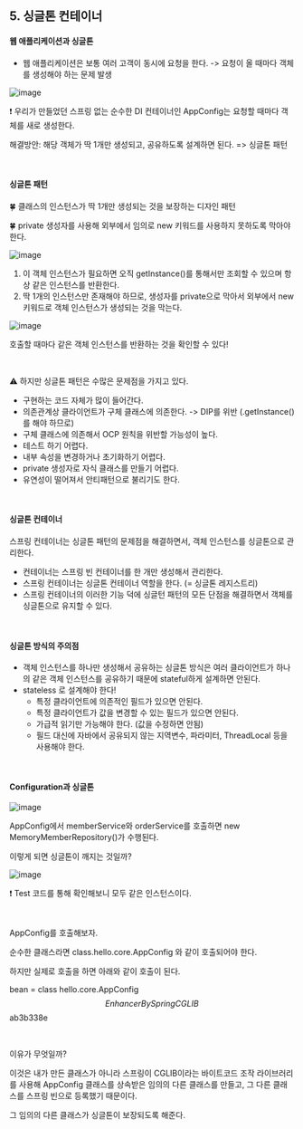 ## 5. 싱글톤 컨테이너

#### 웹 애플리케이션과 싱글톤

* 웹 애플리케이션은 보통 여러 고객이 동시에 요청을 한다. -> 요청이 올 때마다 객체를 생성해야 하는 문제 발생

![image](https://user-images.githubusercontent.com/64277114/167300966-5c8725ea-d717-47ae-b448-918ec38b6377.png)

❗ 우리가 만들었던 스프링 없는 순수한 DI 컨테이너인 AppConfig는 요청할 때마다 객체를 새로 생성한다.

해결방안: 해당 객체가 딱 1개만 생성되고, 공유하도록 설계하면 된다. => 싱글톤 패턴

<br/>

#### 싱글톤 패턴

🍀 클래스의 인스턴스가 딱 1개만 생성되는 것을 보장하는 디자인 패턴

🍀 private 생성자를 사용해 외부에서 임의로 new 키워드를 사용하지 못하도록 막아야 한다.

![image](https://user-images.githubusercontent.com/64277114/167301312-3d05716e-413a-437c-afb3-763d0e0f3279.png)

1. 이 객체 인스턴스가 필요하면 오직 getInstance()를 통해서만 조회할 수 있으며 항상 같은 인스턴스를 반환한다.
2. 딱 1개의 인스턴스만 존재해야 하므로, 생성자를 private으로 막아서 외부에서 new 키워드로 객체 인스턴스가 생성되는 것을 막는다.

![image](https://user-images.githubusercontent.com/64277114/167301638-f1ae7cdb-b712-417c-aa4e-9f685f40165f.png)

호출할 때마다 같은 객체 인스턴스를 반환하는 것을 확인할 수 있다!

<br/>

⚠ 하지만 싱글톤 패턴은 수많은 문제점을 가지고 있다.

* 구현하는 코드 자체가 많이 들어간다.
* 의존관계상 클라이언트가 구체 클래스에 의존한다. -> DIP를 위반 (.getInstance()를 해야 하므로)
* 구체 클래스에 의존해서 OCP 원칙을 위반할 가능성이 높다.
* 테스트 하기 어렵다.
* 내부 속성을 변경하거나 초기화하기 어렵다.
* private 생성자로 자식 클래스를 만들기 어렵다.
* 유연성이 떨어져서 안티패턴으로 불리기도 한다.

<br/>

#### 싱글톤 컨테이너

스프링 컨테이너는 싱글톤 패턴의 문제점을 해결하면서, 객체 인스턴스를 싱글톤으로 관리한다.

* 컨테이너는 스프링 빈 컨테이너를 한 개만 생성해서 관리한다.
* 스프링 컨테이너는 싱글톤 컨테이너 역할을 한다. (= 싱글톤 레지스트리)
* 스프링 컨테이너의 이러한 기능 덕에 싱글턴 패턴의 모든 단점을 해결하면서 객체를 싱글톤으로 유지할 수 있다.

<br/>

#### 싱글톤 방식의 주의점

* 객체 인스턴스를 하나만 생성해서 공유하는 싱글톤 방식은 여러 클라이언트가 하나의 같은 객체 인스턴스를 공유하기 때문에 stateful하게 설계하면 안된다.
* stateless 로 설계해야 한다!
  * 특정 클라이언트에 의존적인 필드가 있으면 안된다.
  * 특정 클라이언트가 값을 변경할 수 있는 필드가 있으면 안된다.
  * 가급적 읽기만 가능해야 한다. (값을 수정하면 안됨)
  * 필드 대신에 자바에서 공유되지 않는 지역변수, 파라미터, ThreadLocal 등을 사용해야 한다.

<br/>

#### Configuration과 싱글톤

![image](https://user-images.githubusercontent.com/64277114/168429686-fe535c2a-c404-46f5-b796-2303de8f0770.png)

AppConfig에서 memberService와 orderService를 호출하면 new MemoryMemberRepository()가 수행된다. 

이렇게 되면 싱글톤이 깨지는 것일까?

![image](https://user-images.githubusercontent.com/64277114/168429979-cc3adb74-976e-4fe1-b67b-92ade5123929.png)

❗ Test 코드를 통해 확인해보니 모두 같은 인스턴스이다.

<br/>

AppConfig를 호출해보자.

순수한 클래스라면 class.hello.core.AppConfig 와 같이 호출되어야 한다.

하지만 실제로 호출을 하면 아래와 같이 호출이 된다.

bean = class hello.core.AppConfig$$EnhancerBySpringCGLIB$$ab3b338e

<br/>

이유가 무엇일까? 

이것은 내가 만든 클래스가 아니라 스프링이 CGLIB이라는 바이트코드 조작 라이브러리를 사용해 AppConfig 클래스를 상속받은 임의의 다른 클래스를 만들고, 그 다른 클래스를 스프링 빈으로 등록했기 때문이다.

그 임의의 다른 클래스가 싱글톤이 보장되도록 해준다.

<br/>

